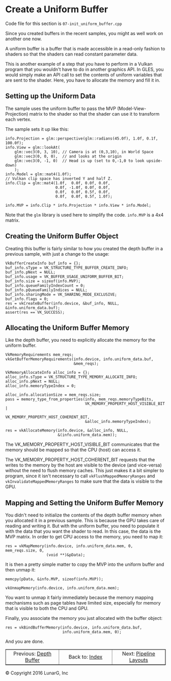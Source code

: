 # Create a Uniform Buffer

<link href="../css/lg_stylesheet.css" rel="stylesheet"></link>

Code file for this section is `07-init_uniform_buffer.cpp`

Since you created buffers in the recent samples, you might
as well work on another one now.

A uniform buffer is a buffer that is made accessible
in a read-only fashion to shaders so that the shaders
can read constant parameter data.

This is another example of a step that you have to perform in
a Vulkan program that you wouldn't have to do in another graphics API.
In GLES, you would simply make an API call to set the contents of
uniform variables that are sent to the shader.
Here, you have to allocate the memory and fill it in.

## Setting up the Uniform Data

The sample uses the uniform buffer to pass the MVP (Model-View-Projection)
matrix to the shader so that the shader can use it to transform each
vertex.

The sample sets it up like this:

    info.Projection = glm::perspective(glm::radians(45.0f), 1.0f, 0.1f, 100.0f);
    info.View = glm::lookAt(
        glm::vec3(0, 3, 10), // Camera is at (0,3,10), in World Space
        glm::vec3(0, 0, 0),  // and looks at the origin
        glm::vec3(0, -1, 0)  // Head is up (set to 0,-1,0 to look upside-down)
        );
    info.Model = glm::mat4(1.0f);
    // Vulkan clip space has inverted Y and half Z.
    info.Clip = glm::mat4(1.0f,  0.0f, 0.0f, 0.0f,
                          0.0f, -1.0f, 0.0f, 0.0f,
                          0.0f,  0.0f, 0.5f, 0.0f,
                          0.0f,  0.0f, 0.5f, 1.0f);

    info.MVP = info.Clip * info.Projection * info.View * info.Model;

Note that the `glm` library is used here to simplify the code.
`info.MVP` is a 4x4 matrix.

## Creating the Uniform Buffer Object

Creating this buffer is fairly similar to how you created the
depth buffer in a previous sample, with just a change to the usage:

    VkBufferCreateInfo buf_info = {};
    buf_info.sType = VK_STRUCTURE_TYPE_BUFFER_CREATE_INFO;
    buf_info.pNext = NULL;
    buf_info.usage = VK_BUFFER_USAGE_UNIFORM_BUFFER_BIT;
    buf_info.size = sizeof(info.MVP);
    buf_info.queueFamilyIndexCount = 0;
    buf_info.pQueueFamilyIndices = NULL;
    buf_info.sharingMode = VK_SHARING_MODE_EXCLUSIVE;
    buf_info.flags = 0;
    res = vkCreateBuffer(info.device, &buf_info, NULL, &info.uniform_data.buf);
    assert(res == VK_SUCCESS);

## Allocating the Uniform Buffer Memory

Like the depth buffer, you need to explicitly allocate the memory for the
uniform buffer.

    VkMemoryRequirements mem_reqs;
    vkGetBufferMemoryRequirements(info.device, info.uniform_data.buf,
                                  &mem_reqs);

    VkMemoryAllocateInfo alloc_info = {};
    alloc_info.sType = VK_STRUCTURE_TYPE_MEMORY_ALLOCATE_INFO;
    alloc_info.pNext = NULL;
    alloc_info.memoryTypeIndex = 0;

    alloc_info.allocationSize = mem_reqs.size;
    pass = memory_type_from_properties(info, mem_reqs.memoryTypeBits,
                                       VK_MEMORY_PROPERTY_HOST_VISIBLE_BIT |
                                           VK_MEMORY_PROPERTY_HOST_COHERENT_BIT,
                                       &alloc_info.memoryTypeIndex);

    res = vkAllocateMemory(info.device, &alloc_info, NULL,
                           &(info.uniform_data.mem));

The VK\_MEMORY\_PROPERTY\_HOST\_VISIBLE_BIT communicates that the memory
should be mapped so that the CPU (host) can access it.

The VK\_MEMORY\_PROPERTY\_HOST\_COHERENT_BIT requests that the writes
to the memory by the host are visible to the device (and vice-versa)
without the need to flush memory caches.
This just makes it a bit simpler to program, since it isn't
necessary to call `vkFlushMappedMemoryRanges` and `vkInvalidateMappedMemoryRanges`
to make sure that the data is visible to the GPU.

## Mapping and Setting the Uniform Buffer Memory

You didn't need to initialize the contents of the depth buffer memory when
you allocated it in a previous sample.
This is because the GPU takes care of reading and writing it.
But with the uniform buffer, you need to populate it with the data
that you want the shader to read.
In this case, the data is the MVP matrix.
In order to get CPU access to the memory, you need to map it:

    res = vkMapMemory(info.device, info.uniform_data.mem, 0, mem_reqs.size, 0,
                      (void **)&pData);

It is then a pretty simple matter to copy the MVP into the uniform buffer
and then unmap it:

    memcpy(pData, &info.MVP, sizeof(info.MVP));

    vkUnmapMemory(info.device, info.uniform_data.mem);

You want to unmap it fairly immediately because the memory mapping
mechanisms such as page tables have limited size, especially for memory
that is visible to both the CPU and GPU.

Finally, you associate the memory you just allocated with the buffer object:

    res = vkBindBufferMemory(info.device, info.uniform_data.buf,
                             info.uniform_data.mem, 0);

And you are done.

<table border="1" width="100%">
    <tr>
        <td align="center" width="33%">Previous: <a href="05-init_depth_buffer.html" title="Prev">Depth Buffer</a></td>
        <td align="center" width="33%">Back to: <a href="index.html" title="Index">Index</a></td>
        <td align="center" width="33%">Next: <a href="08-init_pipeline_layout.html" title="Next">Pipeline Layouts</a></td>
    </tr>
</table>
<footer>&copy; Copyright 2016 LunarG, Inc</footer>
